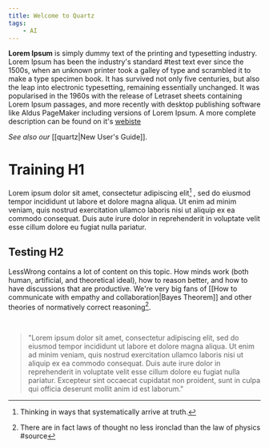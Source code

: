 ```yaml
---
title: Welcome to Quartz
tags:
    - AI
---
```

**Lorem Ipsum** is simply dummy text of the printing and typesetting industry. Lorem Ipsum has been the industry's standard #test text ever since the 1500s, when an unknown printer took a galley of type and scrambled it to make a type specimen book. It has survived not only five centuries, but also the leap into electronic typesetting, remaining essentially unchanged. It was popularised in the 1960s with the release of Letraset sheets containing Lorem Ipsum passages, and more recently with desktop publishing software like Aldus PageMaker including versions of Lorem Ipsum.
A more complete description can be found on it's [webiste](https://www.lipsum.com/)

_See also our_ [[quartz|New User's Guide]].

# Training H1 
Lorem ipsum dolor sit amet, consectetur adipiscing elit[^1] , sed do eiusmod tempor incididunt ut labore et dolore magna aliqua. Ut enim ad minim veniam, quis nostrud exercitation ullamco laboris nisi ut aliquip ex ea commodo consequat. Duis aute irure dolor in reprehenderit in voluptate velit esse cillum dolore eu fugiat nulla pariatur.

## Testing H2
LessWrong contains a lot of content on this topic. How minds work (both human, artificial, and theoretical ideal), how to reason better, and how to have discussions that are productive. We're very big fans of [[How to communicate with empathy and collaboration|Bayes Theorem]] and other theories of normatively correct reasoning[^2].

<br>

> "Lorem ipsum dolor sit amet, consectetur adipiscing elit, sed do eiusmod tempor incididunt ut labore et dolore magna aliqua. Ut enim ad minim veniam, quis nostrud exercitation ullamco laboris nisi ut aliquip ex ea commodo consequat. Duis aute irure dolor in reprehenderit in voluptate velit esse cillum dolore eu fugiat nulla pariatur. Excepteur sint occaecat cupidatat non proident, sunt in culpa qui officia deserunt mollit anim id est laborum."

[^1]:Thinking in ways that systematically arrive at truth.

[^2]:There are in fact laws of thought no less ironclad than the law of physics #source
